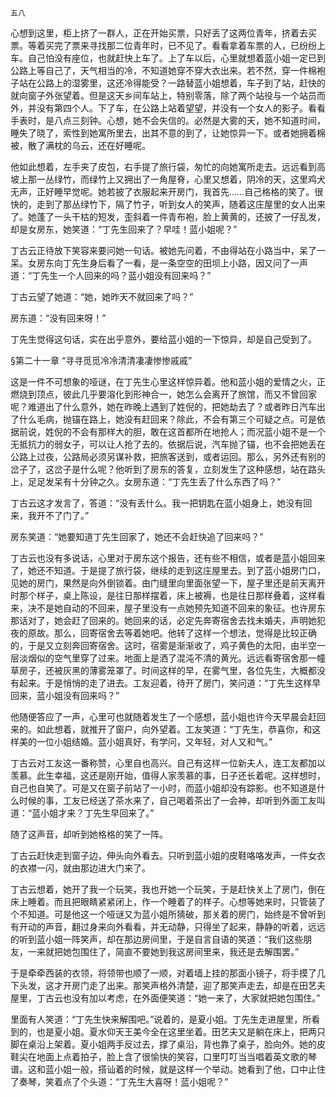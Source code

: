     五八 

   心想到这里，柜上挤了一群人，正在开始买票，只好丢了这两位青年，挤着去买票。等着买完了票来寻找那二位青年时，已不见了。看看拿着车票的人，已纷纷上车。自己怕没有座位，也就赶快上车了。上了车以后，心里就想着蓝小姐一定已到公路上等自己了，天气相当的冷，不知道她穿不穿大衣出来。若不然，穿一件棉袍子站在公路上的湿雾里，这还冷得能受？一路替蓝小姐想着，车子到了站，赶快的就向窗子外张望着。但是这天乡间车站上，特别零落，除了两个站役与一个站员而外，并没有第四个人。下了车，在公路上站着望望，并没有一个女人的影子。看看手表时，是八点三刻钟。心想，她不会失信的。必然是大雾的天，她不知道时间，睡失了晓了，索性到她寓所里去，出其不意的到了，让她惊异一下。或者她拥着棉被，散了满枕的乌云，还在好睡呢。

   他如此想着，左手夹了皮包，右手提了旅行袋，匆忙的向她寓所走去。远远看到高坡上那一丛绿竹，而绿竹上又拥出了一角屋脊，心里又想着，阴冷的天，这里鸡犬无声，正好睡早觉呢。她若披了衣服起来开房门，我首先……自己格格的笑了。很快的，走到了那丛绿竹下，隔了竹子，听到女人的笑声，随着这庄屋里的女人出来了。她蓬了一头干枯的短发，歪斜着一件青布袍，脸上黄黄的，还披了一仔乱发，却是女房东，她笑道：“丁先生回来了？早哇！蓝小姐呢？”

   丁古云正待放下笑容来要问她一句话。被她先问着，不由得站在小路当中，呆了一呆。女房东向丁先生身后看了一看，是一条空空的田坝上小路，因又问了一声道：“丁先生一个人回来的吗？蓝小姐没有回来吗？”

   丁古云望了她道：“她，她昨天不就回来了吗？”

   房东道：“没有回来呀！”

   丁先生觉得这句话，实在出乎意外，要给蓝小姐的一下惊异，却是自己受到了。

   §第二十一章 “寻寻觅觅冷冷清清凄凄惨惨戚戚”

   这是一件不可想象的哑谜，在丁先生心里这样惊异着。他和蓝小姐的爱情之火，正燃烧到顶点，彼此几乎要溶化到形神合一，她怎么会离开了旅馆，而又不曾回家呢？难道出了什么意外，她在昨晚上遇到了姓倪的，把她劫去了？或者昨日汽车出了什么毛病，抛锚在路上，她没有赶回来？除此，不会有第三个可疑之点。可是依据前说，姓倪的不会有那样大的胆，敢在这首都所在地抢人；而况蓝小姐不是一个无抵抗力的弱女子，可以让人抢了去的。依据后说，汽车抛了锚，也不会把她丢在公路上过夜，公路局必须另谋补救，把旅客送到，或者运回。那么，另外还有别的岔子了，这岔子是什么呢？他听到了房东的答复，立刻发生了这种感想，站在路头上，足足发呆有十分钟之久。女房东道：“丁先生丢了什么东西了吗？”

   丁古云这才发言了，答道：“没有丢什么。我一把钥匙在蓝小姐身上，她没有回来，我开不了门了。”

   房东笑道：“她要知道丁先生回家了，她还不会赶快追了回来吗？”

   丁古云也没有多说话，心里对于房东这个报告，还有些不相信，或者是蓝小姐回来了，她还不知道。于是提了旅行袋，继续的走到这庄屋里去。到了蓝小姐房门口，见她的房门，果然是向外倒锁着。由门缝里向里面张望一下，屋子里还是前天离开时那个样子，桌上陈设，是往日那样摆着，床上被褥，也是往日那样叠着，这样看来，决不是她自动的不回来，屋子里没有一点她预先知道不回来的象征。也许房东那话对了，她会赶了回来的。她回来的话，必定先奔寄宿舍去找未婚夫，声明她犯夜的原故。那么，回寄宿舍去等着她吧。他转了这样一个想法，觉得是比较正确的，于是又立刻奔回寄宿舍。这时，宿雾是渐渐收了，鸡子黄色的太阳，由半空一层淡烟似的空气里穿了过来。地面上是洒了混沌不清的黄光。远远看寄宿舍那一幢草房子，还被灰黑的薄雾笼罩了。时间这样的早，在雾气里，各位先生，大概都没有起来。于是悄悄的走了进去。工友迎着，待开了房门，笑问道：“丁先生这样早回来，蓝小姐没有回来吗？”

   他随便答应了一声，心里可也就随着发生了一个感想，蓝小姐也许今天早晨会赶回来的。如此想着，就推开了窗户，向外望着。工友笑道：“丁先生，恭喜你，和这样美的一位小姐结婚。蓝小姐真好，有学问，又年轻，对人又和气。”

   丁古云对工友这一番称赞，心里自也高兴。自己有这样一位新夫人，连工友都加以羡慕。此生幸福，这还是刚开始，值得人家羡慕的事，日子还长着呢。这样想时，自己也自笑了。可是又在窗子前站了一小时，而蓝小姐却没有踪影。也不知道是什么时候的事，工友已经送了茶水来了，自己喝着茶出了一会神，却听到外面工友叫道：“蓝小姐才来？丁先生早回来了。”

   随了这声音，却听到她格格的笑了一阵。

   丁古云赶快走到窗子边，伸头向外看去。只听到蓝小姐的皮鞋咯咯发声，一件女衣的衣襟一闪，就由那边进大门来了。

   丁古云想着，她开了我一个玩笑，我也开她一个玩笑，于是赶快关上了房门，倒在床上睡着。而且把眼睛紧紧闭上，作一个睡着了的样子。心想等她来时，只管装了个不知道。可是他这一个哑谜又为蓝小姐所猜破，那关着的房门，始终是不曾听到有开动的声音，翻过身来向外看看，并无动静，只得坐了起来，静静的听着，远远的听到蓝小姐一阵笑声，却在那边房间里，于是自言自语的笑道：“我们这些朋友，一来就把她包围住了，简直不要她到我这房间里来，我还是去解围罢。”

   于是牵牵西装的衣领，将领带也顺了一顺，对着墙上挂的那面小镜子，将手摸了几下头发，这才开房门走了出来。那笑声格外清楚，迎了那笑声走去，却是在田艺夫屋里，丁古云也没有加以考虑，在外面便笑道：“她一来了，大家就把她包围住。”

   里面有人笑道：“丁先生快来解围吧。”说着的，是夏小姐。丁先生走进屋里，所看到的，也是夏小姐。夏水仰天王美今全在这里坐着。田艺夫又是躺在床上，把两只脚在桌沿上架着。夏小姐两手反过去，撑了桌沿，背也靠了桌子，脸向外。她的皮鞋尖在地面上点着拍子，脸上含了很愉快的笑容，口里叮叮当当唱着英文歌的琴谱。这和蓝小姐一般，搭讪着的时候，就是这样一个举动。她看到了他，口中止住了奏琴，笑着点了个头道：“丁先生大喜呀！蓝小姐呢？”

